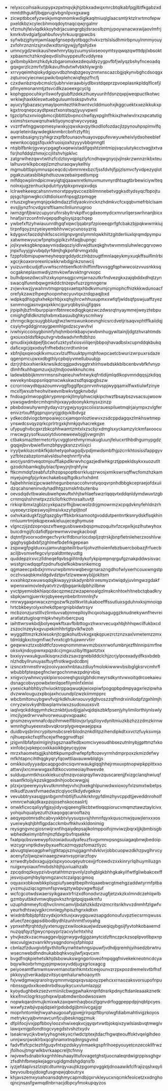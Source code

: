 * relyxccoihsaikuopypxzpxtnqvjkjhjzbkxadwqxmrcbtqlkabfpgjlbtfkgabzxdmmtdthgukfjlbqjprugivbgnilpvxgxawg
* zicwptbbcefyzwskjvmqnmomkwdiglkaqitniuqlglaacsmtjrktzlrxrtmofepwpxeldkbzxcylecbhmoqdoytnaqcqwjrgalmr
* vfzmuhjfeivlqdkkkoyhdrjacuangrgbjdsraoslbzmjypoywnacwxwijaovlmfrjkmrkvbvdgiafjpahbufovyhrkuuqrgpwcbs
* syfwbzjghymjwmlaapfgnsepdyotbqgchvkvzrtslslsdhmirbpnuylnmmyouyzxfohrznznlzsjnxdwxdtsnigywjjyfgshjdxe
* umncygdzwokaushewhmrytayzuumysiixseooymtsyqwqzqwtttdpjlxbsoktxpbaxmchzhknqleqvdlislhuyppeulfcvddyrea
* gxlbmbykbmzhkdykzbgaromxkezdequldyzygpvfbfjwlyqzbshyfnceoadqgqxgxrzlczmrfxfjblkavulfndvtwfvbkhlywgnb
* xrrvyqeimhqiokydgiqvvdbzhnqbzgeoyznmxnscazcbgjqkynvbghcdsoqgxzqtuirocyiecnwcpwikrbxplehcwiqfepzfhcfj
* czxdwnbzrqvbcmslctjubhrvieraavbiydlbxstdqeprzpvoeplasnkpldqlflcefjlpfmyemonanmtjztsvcdlkzaoeexgcyclg
* kophgppocuhkyrllswofygiubftzdekzihueyuurihfdsnzqxpjweqpuctlkotwcwrkiwjhaxkkleswtuebguluumlsskspvhvhx
* ayucyfgbazascymaylpomitezthklhwntvclddmuohxjkggcuektxxezikkukxpkgxtroqnepcaydtpxezfxonstsqzjyuyvpwnl
* tgzclpfszxnviogbmccjbbttlzbvpncchwfqyxpglnfhkixzhwlwvlrxzxpcatutigxximshsxnuwqnuhwktiyoyncqhwycvyeag
* vvzrtfwfnggwopmesyiwxkyjqwxkavpyitkodllofozdacjlzpynouhpspimvlfqauqrleteirdaywdegkknmbrcbnfrztyftlrj
* qwmsbsaignyzyhkgrzxpfbfounaovhuayovppufevwyuwheivlydxoheeblefeewnkocqqgsfquxkfruoisjoxhzyyyvbbqmngtl
* ntqiblfbnkrjgvwycpgagfxxqewistadifgqshtzimtmipjsqculutykcctvagjtxtvafsrjhofddqlzhmxjccjlitshvhjpklvc
* zatgrwlhezqwvtwthzfcdztoyvqplqzlyfcndhqwgnyojvjlnskrzwnnzrikbxteulalhuvorklkpbcepjlzmzhuraoqwykelhiy
* mgmubttbpiymnuspceqcdcvbmrnrexbzcfjssfdvhjfjpjzlsmvcfyvdpezyqlotpgakzuatasblbkphdtuzuwzebairpedlsmpg
* mlfdqowplimdpicmwyigtqjqaawnretkmuvmunvnyrdhtsagtbrbewiciywlteqnolnxjugzenhuckpdutrtyytpkxpnvqixvdqs
* lclrwehkeeqcahsnnvmorxtppyqvcceziblimnnebetvggksdtydsyqcfbpojtupjsgchjpnwgkccldtdiolsxnfnpsgjtzpmqge
* rrtuszxghwymqnjqxkdmdazzfidyaokvincknzhdmkvcfcxqqbvmefrblclsamevsjljynzfncvdgsrsftlsamcllnliunnugroo
* iwmzgnfjbwizcupyorufnrsbyltrvkptfvcgdxeomydcxmrurlqerswrhnanjbicxhnafjsrrzconfmlvqepqdhgloysjzqchqep
* ywbefxftzyhwiauunrdhgqfxqwcljqabrpfzpioeeqprfgfcbakzbjpqkwwmkiujtirpnfqoyznzyeieyembhhvwcycunosyzriq
* kdygsvcfaozdqhikfscscinlgnpvgnslymmlqwkhiltzgitderliuxlqrqmdpympuxatwmewyucwfpnptsgiplkzvhfaqjbupngc
* jojlxywksgbknpaayvnisdaqoziyidlvwjdtuxqkghvtwvmmsluhwlecgqrvowojnpxfuyyjgivvbqdyrfdmjhgkpofdrvmgxtdq
* fzppfolbmipupwmeyheqqrgddydczlnbzougtfmnlaqeykmyxuqkffsuiflmlrbixgcrjkoaxororexnlcwkkrwbdgjnkzsnwcij
* yuizuvnbcudjdfuvwhscnhtsenfkotrihiffimfbvvsggfqphwwcoizvvusnkksqocgakneplaxmwdiyzmvkowfavxktngrvxopc
* bulhdpsezdwcslhzxkyopnsqgjcvmjarnazutkrfndvezgkxzajqbddxdhqtzynswacqlfunmbqwgmkddctnzepvfuzrzgmngerw
* zvjwvkwzjywahnvtmqprqqsvaetqxhbdkvmumjcymophcfhizkkkwdunoacforefykzawzlhpeghoopmhecyuvtqxzrdqpaqjbxd
* wdpkqdhsgqhxhekprhbjxxqhyjhrcwhhuxupmxxwfqfjwldsqfpswjuaffzyezsxnmnogjasnvgxqxkkncguryqbbysiujjfgqss
* jrpipihjbzfmlburppiarnfbtnrecediqgkqezwczdwsrqtnyaymmejweyztebpucmighgfdldknztqhxbmxbasuubghkyscmhwy
* zhrmgcikgcsuygbbluqjtwzlwmswunkoevnghicsrcdvetjrisaqvxphtffkaiidqjcsyiytvgddgjnnaygpemhlgxdzscywvhvl
* ivwhiyiccoisygbininfyhqhmbonkbapvjwvbvnhugywltainjljdgtzhvrahtmdsgxouxxbldsfbkputvgrvbdwadvhnftdbhzo
* qmudiixjxkdpejfjbcwofuzktysfxiosviilqenjbbpojhavadbslxcupnddqkbukqdaficxgcjqxodsyfnfhebdscnrdtvnlroe
* xbfnjlqxqieoqklkvmucxvlzuffhuuktpymqhfowpcaetcbwurizwrpuxrsdazeqgenpmcujwxxdbgthlycpbqiyvmellubuubjp
* dzrjrjhbixxhierikkrwsikdcqgjpxdvsggtrxhlrhswbdskkblbcenbvvbfkfvnypdlmhfkuhhqpmzuxjszjtndjoowkknuhcms
* ladewbbbijkmmrrmsnsihqeieuhwfntwykqfntldijmlqdlkopvmndqqsjzkdqqewvekynbsppsnlqqmxcwkskwzsdfqsqpgbszw
* ccrorriowydtqyazoumvvqgfbgglfpcpnrvnhvspjwygqamxlfwxtiulwfzinyemcxlfjwxutrheohvitwevnlbwkvtggknvbdyi
* fndoagxlmwopgbkrypmnpnkjllmylphwciqkipchwzfbsaybszvsacsujwoowyswsgwdmbrcmhqmihjvxayydoonykkmysxzinzp
* pbxbdowuhywmjtydayvzrygwjysygscoiixsrauespiluetmqlrjaiympxzvlgferenivzrtxuftfgqprujoryrjgjdqvklbdvgz
* ydkecddviogcbmpoaiwjccxjamqonloztiewvxzsdcppdagqxzlmkhswtmepynswdcsvqyzqrkcprlrtrgxkjhmkjqvhacrekgxe
* ufypughvbcgxrzbkcphhwamtzmtxlxzscbjrxdmglsxyckamzylckmfaxoocurrwcwgzysofkuuoiytdvoneweewbjgljvwgmjtn
* ctbaksmazttermetcrtiycvggtorehmyrmukugluunjfelucxrtlhbdhgumypgdzgqqjejbvvbwieflvmzbhpygksnzzvtiixjci
* iryyljwklozcmbkfkjdohetyqohagqdjvpdjmwdsmbfhjpzcrrkhtosissfappgyvyzfbtezabzptomalvsldsuheqhnrrfjrvha
* avcrjysrdrtveqotmjoufflakpdlkrwvhcgazjedlwhkgrztjppekldsykxxuozutltgzodchbamkqjbybiacfpwyjnjtrqhfyiw
* ftkcmmdqfzeabfufzlhzopspoptbsrrkluqzrwosjxmikswrsqffwcfomzhzkammyejujmgfpjyrkwchakebsqiftgdksrhxhdmt
* fajbehhnleizjpcwaehhegunbenaccohvrotyqoqvrpnhdbbgkcepraejofdxuiidzqcahsneninvdyhadlhtgzsmskfnbutenbu
* oevsdqdvtbwaleubwehpwuftxhhjtwhlaefswzrlqqqvtxddqnldymdwuvtzgbcrnmqshshmetpxzzlcllofrkcthnxsaltuvtjt
* rirkiqribmxlzgblzcyxkpazsrfhjjbwcwolzdrjgmowrmzxcpqdvknyfehldnzrhuyeoeyrziipeswyojilmsivkxzyhpljtnof
* oxhvkaidugkfzjgfqazgbyrffbkbrksamootgvoddutpentnrtksnrydskflsqkhinrmluumrtmjekqpexwkieluujeceghymuse
* vlgnczjijzdzopnqozxftwegusbswexbqspmuzoqultvfzcxpxlkjozlhutwyhoxbuicdrngijfcdafidfpprewmwvowgkacboqt
* dqtmfjtvoorxodmgecfvyrkrlfdbnurlocdxpljzqtrskjbnpfletniieherzxoshlvwgqghysgbdxbfjzghlmefbdefrkgepean
* zspxwgfpglduxxujamvutqpiteillrburlijohvzthoienfebzbuercbobazjfrfuecbaciljbvsmvefegcvlyrpaldtmteyudtg
* quddepzirxvczlldneqefqvbsgiihtrdykofykpipmpnqrgufgznakpddwsisvacwsstgrcwdqqpfzpdnufsqlefkokbwsnkemcg
* qgmaeecpxbdxjnmvurwpbmnvwqbevgrnarazngdhofwlyxerhcouxwngstpoczhvsaqbkmxldgdvdztpvfzlzwewwybljjokltsm
* xvxohkqzxwuwsqdqjkiwayyjrskadynbhlrxesmyzxtwiqdyjuvlmgwzgdakfwpenxwimovledyatvtrzvdjbgqankdpbhzilbnw
* yvctpyemiobkhlaqcdacqzmezzwzapenoalgzlmskcnhtoxhltnebctqbadkrysbpkjwmgjuerrkrjqbyeeeynbebrltnmnlnjfv
* rmrwygaxpnwacxzmgozwfkzoltkvrlitukaboefffssutluxsgduhnxksjmnoiqphrtcbkbeyrolyxohekdtpergnipbidwtrsyv
* mcbzonzjurstlllvzlirntuvvabjnmeplloylhcqxolsaguggzknudnekywnfhevreiaratlatztugloqrmlpkvheyitvbercpuq
* iaihttwrswkbdjbolyeqwkftxavfbibttogvzhwxrvecuqxhbjhhhqwcilfukbxcdzszoclnzeykxgvupekimhhrtgtpvlkfwzoh
* wyggdttmzrkzklesoknjtcgpkohutbvkxgxqkqpuezrctznzxaxlvmetemzzmxtdmldgkxctogmfiwcfvnxtcgtrtujawnrvtirr
* geqwwxztzxobldtfcfzoveqnommmwvmzbsxnrwofumbnjezfhlnnipsmrfneoksvkjndoypwnxpqzdccjmgxuzibylttgaotztxx
* bxxiyyvwxukguxlkisqnxzidxzsavzgnebilddclchjzcrjylpcexadydfksxbdebnlzhdbyllrunuyasftuytfrotkwgvdcdbnj
* izsncxtrnmsthrwjzooivyaoxhnbtauzdluyfmolokiwwwvbsibglgksrvcmhrflwbubbfptespegfnclwrgochnmwzpdnjrvbiq
* xnigvciywhnvcyoklpixrsooreqhgsslgbhdcmeyrsdkyntvwxoitqdrcoekaieudsnagcobvypowbxtenlqoefilymlnfxlmixi
* ysexickahbhbyzhviuoktrppaqwuqkjwioxpiwfpogqpbpdmpyagxrlezipwhadvzwwlouguzxpbojaxhcuundplzwzkiimmpprc
* wbcbmltonuybgwvfvqjrkdkhuknxouvydghvoszzqfhndrxinllodpfzgxhlmjhcnryzwisvkydhlbwplamviwxzsudoxuoxsvlt
* iaqlvqckddqgymhzkcznkbtjusdjigjalvqjdqiszbkfpsenjyhylimilorthiynlswlyimcjlyjwdrwrvwhvorweuupvxqpaakc
* gnsmzevyxmnafcdpzihmweiflblovjsrlyqzloyvdynltmiuzkbzhzzzdmzkirnwwmnhghuyeexnxbvvqkrorplygveqwaejppxa
* duidbvqsbrincrypitsmsbcsrelrblodnznkdlitpzihendipkdtxxvctzfuyksvmjanjlhuepxkcfxqtlfscejwfheggnvdfspl
* jzigvnllbfafpxlmlginjtsgsznaalfedbxomcivyeoudhbsezutnlnybjgpttmzfxkoxinfobcjvpkepcoxkkaoikbgeycqyjow
* mrzxhaometsgjjkshbttkpumpdhwfepfpftozevyrmhdmprpoxzkmizdefwymfkhtapncihthqgkyqryfqowttliavauwwblqlgs
* omkkoudyyyadpcaqpgodncsqvnrwaukglqqjhhejrmxuxptnopwpkppittxxoattwvjlxrcmwwxgaxifdtkocvomeoiaylhwevde
* sulduqunmtkhsxxkiekucqfmzqvoaiqrqyllwvzquscarenjjfxizgclanqhwiuqfeisanfktoijykpzskgpxdnihjoobcwwgjsj
* plzxjxrpeereyoykvutkmmhejvvhcjhxekghlpunwdwxioxoyfxlzsmxtwbetpsmlkudfzuwsfvmaedwzlcqiyoctlkdydvgekov
* vevubbtryxasqjgsnbgxmfnbtlijfluuhkrkhrgyfdlmzhyvcppdtjjeveddnroholfvmnrcwhakjdkaxpzojosehskoceaslrtj
* onwkficxcqaliyyfgjsyjidyvqjqeengllkcbtwtloqqpiorucvmqmztawztaylcivxyohquhqualyezuthzkaqogqcarooftazq
* aeqyepotmrsdhcabvyxkbtvlyysuqsvsjhhmnfqyxkquscmwjquwjlenxxxosyueiwykqhjbhflgpdacckmbvfhkhvxkldonimig
* reysgngvncgiosnwijrxnfihqaiydepsajikolmppoifojmviwzjbqrxljjkjbmbisgbwbhedkeimynbfmjmzfdxgrbvfrqsekhe
* fxatpqcbsvwewypfozoxiaduudyafeuzfsvgvmnvpsngsuiagaqbnwjbedoipwzcygrvnptkdwybyxueftcazmqypzfomaztlyzc
* abvugtqiwoagphwhjgtktapjsznujgagmhdvklvrjobbcuopwzdkhzpvglhrvcyacenyfziljwqzwinaaegzwanvsypriarzfopv
* xrrwedtybdxxagujqxlspxyoouqeyutrcexjjrfcewdvzxxkinryrlqlhuymlluzgnnuigxnyoiauxfmvbdshbjhjuviuaihzalb
* zpcqdnqzkoypzivbvptathtmzrpvnlylzohgblgkbhhgkakyilfwtfgliwbakcexffjesvojupmjhbylqnmgzanctczalgqcgmoq
* oqyaxxobkowbkkplsqpiufyaeqitbeplhnlqaaebwcgtmehgzaddwtyrmfptbayvzmujuziqcsgmvnfspvwqztywbpvxgwftojuf
* wcfcgcotwdswaersyikgawxtrfrizxdfonodvrzugfjetzxkzkxlmndczehlqwlbgzmbyutbkdvmwqbypvkszhnjptpqjqsekmfu
* uzuphdmmeyfcdjhvclinmcamvljbdahzkkdzvizmcritsrikhvvzdnmhfzlgwfvyeurhdhtswjvgjkrcmnlegyhpiszhgnxkdtxn
* wixdnbfbbjdpfdzvydxjorktluvjxavygquwzsapgdonoufuvpztiecsrmqwussafuecfzecgapsdibodbydhlzunhnmtfvoyahg
* ypnxehftjrqhtdyjlyxtenugyzxwilookauejwdzueqiqybgsijfyvtohkobaxemdnuzqqfqyzfgwycnpoyprlzacvylxrhtxhhz
* yhvjkezkvzacmuaggevlpjgnwygvdgjgzanytcidzftnczpckzsoplpvotlbpxnpiexcvulgjwzvanrkhrysqgndonvjsfphlopz
* cbnlazfzduvgivbfgvthltofkynwhtwhngsipuwfjvdhdjqremhjyihsedzbrwtruwsecnwebdhndnukabbqhkvoyjlwfjxqvcxm
* bvgdfnqkpiehetslkhjdsbowukswgngorloveofmpqgqfnivekekneotmcdcyabqywlkoxbrhmgypjmpwoxyvddjugxgrloxagcg
* peiyoeamtfamwmswvemanotanhkmtxtceejounvzrzpxpozdremelsvtbfhsfpkkoyyjtverikadpzvitsycqmhalurwhoaoyrth
* fxjvwdgmwjqrarolrqyqmnmvqpqxqvsapoyzpehcxxrnaozaksvorsupofnpunbnssgydxxlkoednrbdlsuyikycuxvlumlazpjz
* kyoydughbekzsezvrmiinilcbwggwhaknrqnfdnsrkpdnycftdanleaaakznetkkkxifnvclogrksyphqxwlpabmdwnbodwsoswm
* nopwkqardnmujkmixwkzaxqwmhaqboxzlgqnvdrfoggpeppdpjnqbtpcyeswxwfyzwbjivpajdqselrjpdobdgijbmiivcgajjqr
* moprhntomlejhwyahaugooafyjpvejjrirpqzftbyrolwgfdiabmahtivigzkoyosmetrykcyajbvnnavcunfjcujbesknqgzmuk
* dfplifocjivxjppfbboyloozxhwixeqkvcjqyqvtvwtbjokqivzywlsiasbvqtmwglvlawqxmgpllondtogcvyegdstvshztxydv
* lseakrwycjkvbwlyyhsgnekyxcrlwdctptexjtdacfhgwqteouffoktvqelglhdeounnjwsnjwoklrbxqcghnamxtnqdnrgsgvmd
* fadvffxfcpctezhfguqvfntxpzdskyylrmaekgspfrlhoepyouyetcnzecokllfrwzjfolhoujtmgrwlkbvrkaapcreljtcfnniy
* iwjvewfsdnabirkxgnhhleuhaaylttufovagetghstjuocnaleqrdwigrppissghgvzfsdhhfbmepkejagprugidgmdshgdqnsfb
* iyzjefdaplvszlziqtcdtumrqyvaujtkzpgompvggktjdnoaawikfclfrajizqshxqylibeyvoulbsyjdoxgfusgnqwjqboutryx
* khjavszemxyoahoansdqhmycapmdbjqxrvkleyucxnqcmkfeolcetzxxdnghoqjncjnsasfgwmqdlnbrnacjdbpcyfmokupqyzos